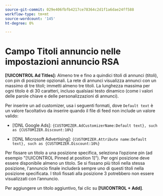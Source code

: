 ```yaml
---
source-git-commit: 029e406fbfb4217ce78364c2d1f1a6dae24ff588
workflow-type: tm+mt
source-wordcount: '145'
ht-degree: 0%

---
```

# Campo Titoli annuncio nelle impostazioni annuncio RSA

**[!UICONTROL Ad Titles]:** Almeno tre e fino a quindici titoli di annunci (titoli), con pin di posizione opzionali. La rete di annunci visualizza annunci con un massimo di tre titoli; immetti almeno tre titoli. La lunghezza massima per ogni titolo è di 30 caratteri, incluso qualsiasi testo dinamico (come i valori delle parole chiave e delle personalizzazioni di annunci).

Per inserire un ad customizer, usa i seguenti formati, dove `Default text` è un valore facoltativo da inserire quando il file di feed non include un valore valido:

* [!DNL Google Ads]: `{CUSTOMIZER.AdCustomizerName:Default text}, such as {CUSTOMIZER.Discount:10%}`

* [!DNL Microsoft Advertising]: `{CUSTOMIZER.Attribute name:Default text}, such as {CUSTOMIZER.Discount:10%}`

Per fissare un titolo a una posizione specifica, seleziona l’opzione pin (ad esempio &quot;[!UICONTROL Pinned at position 1]&quot;). Per ogni posizione deve essere disponibile almeno un titolo. Se si fissano più titoli nella stessa posizione, l&#39;annuncio finale includerà sempre uno di questi titoli nella posizione specificata. I titoli fissati alla posizione 3 potrebbero non essere visualizzati con l’annuncio.

Per aggiungere un titolo aggiuntivo, fai clic su **[!UICONTROL + Add]**.
